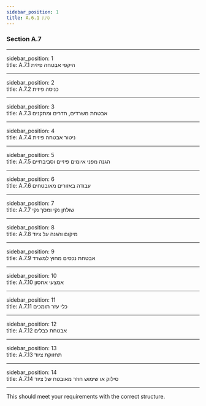 ```yaml
---
sidebar_position: 1  
title: A.6.1 סינון
---
```



### Section A.7

---

sidebar_position: 1  
title: A.7.1 היקפי אבטחה פיזית

---

sidebar_position: 2  
title: A.7.2 כניסה פיזית

---

sidebar_position: 3  
title: A.7.3 אבטחת משרדים, חדרים ומתקנים

---

sidebar_position: 4  
title: A.7.4 ניטור אבטחה פיזית

---

sidebar_position: 5  
title: A.7.5 הגנה מפני איומים פיזיים וסביבתיים

---

sidebar_position: 6  
title: A.7.6 עבודה באזורים מאובטחים

---

sidebar_position: 7  
title: A.7.7 שולחן נקי ומסך נקי

---

sidebar_position: 8  
title: A.7.8 מיקום והגנה על ציוד

---

sidebar_position: 9  
title: A.7.9 אבטחת נכסים מחוץ למשרד

---

sidebar_position: 10  
title: A.7.10 אמצעי אחסון

---

sidebar_position: 11  
title: A.7.11 כלי עזר תומכים

---

sidebar_position: 12  
title: A.7.12 אבטחת כבלים

---

sidebar_position: 13  
title: A.7.13 תחזוקת ציוד

---

sidebar_position: 14  
title: A.7.14 סילוק או שימוש חוזר מאובטח של ציוד

---

This should meet your requirements with the correct structure.